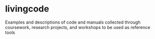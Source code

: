 # livingcode
Examples and descriptions of code and manuals collected through coursework, research projects, and workshops to be used as reference tools
